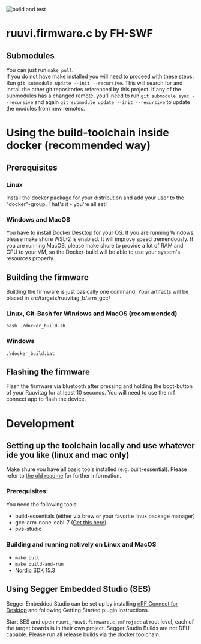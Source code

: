 ![build and test](https://github.com/bchwtz-fhswf/ruuvi.firmware.c/workflows/CI/badge.svg?branch=master)
# ruuvi.firmware.c by FH-SWF
## Submodules
You can just run `make pull`.  
If you do not have make installed you will need to proceed with these steps:  
Run `git submodule update --init --recursive`. This will search for and install the other git repositories referenced by this project. If any of the submodules has a changed remote, you'll need to run `git submodule sync --recursive` and again `git submodule update --init --recursive` to update the modules from new remotes. 
# Using the build-toolchain inside docker (recommended way)
## Prerequisites
### Linux
Install the docker package for your distribution and add your user to the "docker"-group. That's it - you're all set!  

### Windows and MacOS
You have to install Docker Desktop for your OS. If you are running Windows, please make shure WSL-2 is enabled. It will improve speed tremendously. If you are running MacOS, please make shure to provide a lot of RAM and CPU to your VM, so the Docker-build will be able to use your system's resources properly.  

## Building the firmware
Building the firmware is just basically one command. Your artifacts will be placed in src/targets/ruuvitag_b/arm_gcc/
### Linux, Git-Bash for Windows and MacOS (recommended)
`bash ./docker_build.sh`  
### Windows
`.\docker_build.bat`  

## Flashing the firmware
Flash the firmware via bluetooth after pressing and holding the boot-button of your Ruuvitag for at least 10 seconds. You will need to use the nrf connect app to flash the device.

# Development
## Setting up the toolchain locally and use whatever ide you like (linux and mac only)
Make shure you have all basic tools installed (e.g. built-essential).
Please refer to [the old readme](README-local-setup.md) for further information.

### Prerequisites:
You need the following tools:  
* build-essentials (either via brew or your favorite linux package manager)
* gcc-arm-none-eabi-7 ([Get this here](https://developer.arm.com/-/media/Files/downloads/gnu-rm/7-2018q2/gcc-arm-none-eabi-7-2018-q2-update-linux.tar.bz2?revision=bc2c96c0-14b5-4bb4-9f18-bceb4050fee7?product=GNU%20Arm%20Embedded%20Toolchain%20Downloads,64-bit,,Linux,7-2018-q2-update))
* pvs-studio

### Building and running natively on Linux and MacOS
* `make pull`
* `make build-and-run`
* [Nordic SDK 15.3](https://developer.nordicsemi.com/nRF5_SDK/nRF5_SDK_v15.x.x/)

## Using Segger Embedded Studio (SES)
Segger Embedded Studio can be set up by installing [nRF Connect for Desktop](https://www.nordicsemi.com/?sc_itemid=%7BB935528E-8BFA-42D9-8BB5-83E2A5E1FF5C%7D) 
and following Getting Started plugin instructions.

Start SES and open `ruuvi_ruuvi.firmware.c.emProject` at root level, each of the target boards is in their own project.
Segger Studio Builds are not DFU-capable. Please run all release builds via the docker toolchain.
